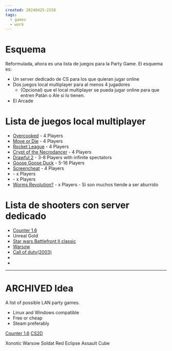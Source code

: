 ```yaml
---
created: 20240425-2158
tags:
  - games
  - work
---
```

# Esquema

Reformulada, ahora es una lista de juegos para la Party Game. El esquema es:
- Un server dedicado de CS para los que quieran jugar online
- Dos juegos local multiplayer para al menos 4 jugadores
   - (Opcional) que el local multiplayer se pueda jugar online para que entren Patán o Ale si lo tienen.
- El Arcade

# Lista de juegos local multiplayer

- [Overcooked](https://store.steampowered.com/app/448510/Overcooked/) - 4 Players
- [Move or Die](https://store.steampowered.com/app/323850/Move_or_Die/) - 4 Players
- [Rocket League](https://store.steampowered.com/app/252950/Rocket_League/) - 4 Players
- [Crypt of the Necrodancer](https://store.steampowered.com/app/247080/Crypt_of_the_NecroDancer/) - 4 Players
- [Drawful 2](https://store.steampowered.com/app/442070/Drawful_2/) - 3-8 Players with infinite spectators
- [Goose Goose Duck](https://store.steampowered.com/app/1568590/Goose_Goose_Duck/) - 5-16 Players
- [Screencheat](https://store.steampowered.com/app/301970/Screencheat/) - 4 Players
- []() - x Players
- []() - x Players
- [Worms Revolution?]() - x Players - Si son muchos tiende a ser aburrido

# Lista de shooters con server dedicado

- [Counter 1.6](https://store.steampowered.com/app/10/CounterStrike/)
- Unreal Gold
- [Star wars Battlefront II classic](https://store.steampowered.com/app/6060/STAR_WARS_Battlefront_II_Classic_2005/)
- [Warsow](https://warsow.net/)
- [Call of duty(2003)]()
- []()
- []()

---
# ARCHIVED Idea

A list of possible LAN party games.
- Linux and Windows compatible
- Free or cheap
- Steam preferably

[Counter 1.6](https://store.steampowered.com/app/10/CounterStrike/)
[CS2D](https://cs2d.com/)

Xonotic
Warsow
Soldat
Red Eclipse
Assault Cube

